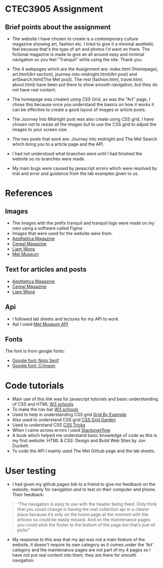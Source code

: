 # CTEC3905 Assignment
## Brief points about the assignment
- The website I have chosen to create is a contemporary culture magazine showing art, fashion etc. I tried to give it a minimal aesthetic feel because that's the type of art and photos I'd want on there. The fictional magazine is made to give an all around easy and minimal navigation so you feel "Tranquil" while using the site. Thank you.

- The 4 webpages which are the Assignment are: index.html (Homepage), art.html(Art section), journey-into-midnight.html(Art post) and artSearch.html(The Met post). The rest (fashion.html, travel.html, about.html) have been put there to show smooth navigation, but they do not have real content.
- The homepage was created using CSS Grid, as was the "Art" page, I chose this because once you understand the basics on how it works it can be effective to create a good layout of images or article posts.
- The Journey Into Midnight post was also create using CSS grid, I have chosen not to resize all the images but to use the CSS grid to adjust the images to your screen size.
- The two posts that work are: Journey into midnight and The Met Search which bring you to a article page and the API.
- I had not understood what branches were until I had finished the website so no branches were made.
- My main bugs were caused by javascript errors which were resolved by trial and error and guidance from the lab examples given to us.  

# References

## Images

- The images with the prefix tranquil and tranquil logo were made on my own using a software called Figma
- Images that were used for the website were from:
- [Aesthetica Magazine](https://aestheticamagazine.com/)
- [Cereal Magazine](https://readcereal.com/)
- [Liam Wong](https://www.liamwong.com/)
- [Met Museum](https://www.metmuseum.org/)

## Text for articles and posts
- [Aesthetica Magazine](https://aestheticamagazine.com/)
- [Cereal Magazine](https://readcereal.com/)
- [Liam Wong](https://www.liamwong.com/)

## Api
- I followed lab sheets and lectures for my API to work.
- Api I used [Met Museum API](https://metmuseum.github.io/)

## Fonts
The font is from google fonts:
- [Google font: Noto Serif](https://fonts.google.com/specimen/Noto+Serif?selection.family=Noto+Serif)
- [Google font: Crimson](https://fonts.googleapis.com/css2?family=Crimson+Text&display=swap)

# Code tutorials

- Main use of this link was for javascript tutorials and basic understanding of CSS and HTML [W3 schools](https://www.w3schools.com/)
- To make the nav bar [W3 schools](https://www.w3schools.com/howto/howto_js_topnav_responsive.asp)
- Used to help in understanding CSS grid [Grid By Example](https://gridbyexample.com/)
- Also used to understand CSS grid [CSS Grid Garden](https://cssgridgarden.com/)
- Used to understand CSS [CSS Tricks](https://css-tricks.com/)
- When I came across errors I used [Stackoverflow](https://stackoverflow.com/)
- A book which helped me understand basic knowledge of code as this is my first website: HTML & CSS: Design and Build Web Sites by Jon Duckett.
- To code the API I mainly used The Met Github page and the lab sheets.

# User testing
- I had given my github pages link to a friend to give me feedback on the website, mainly for navigation and to test on their computer and phone. Their feedback:
> "The navigation is easy to use with the header being fixed. Only think that you could change is having the met collection api in a clearer place because it’s only on the home page at the moment with the articles so could be easily missed. And on the maintenance pages you could stick the footer to the bottom of the page but that’s just nit picks"
- My response to this was that my api was not a main feature of the website, it doesn't require its own category as it comes under the 'Art' category and the maintenance pages are not part of my 4 pages so I have not put real content into them, they are there for smooth navigation.  
